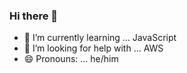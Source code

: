 ### Hi there 👋

<!--
**ShanonSamora/ShanonSamora** is a ✨ _special_ ✨ repository because its `README.md` (this file) appears on your GitHub profile. -->

- 🌱 I’m currently learning ... JavaScript
- 🤔 I’m looking for help with ... AWS
- 😄 Pronouns: ... he/him
